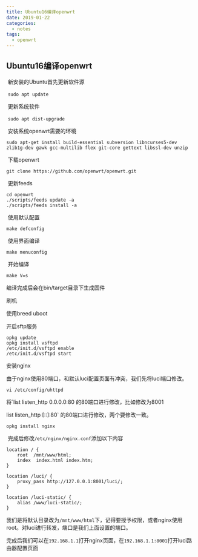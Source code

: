 ```yaml
---
title: Ubuntu16编译openwrt
date: 2019-01-22
categories:
  - notes
tags:
  - openwrt
---
```


## Ubuntu16编译openwrt

​	新安装的Ubuntu首先更新软件源

​	`sudo apt update`

​	更新系统软件

​	`sudo apt dist-upgrade`

​	安装系统openwrt需要的环境

`sudo apt-get install build-essential subversion libncurses5-dev zlib1g-dev gawk gcc-multilib flex git-core gettext libssl-dev unzip`

​	下载openwrt

`git clone https://github.com/openwrt/openwrt.git`

​	更新feeds

````shell
cd openwrt
./scripts/feeds update -a
./scripts/feeds install -a
````

​	使用默认配置

`make defconfig`

​	使用界面编译

`make menuconfig`

​	开始编译

`make V=s`

编译完成后会在bin/target目录下生成固件



刷机

使用breed uboot

开启sftp服务

```shell
opkg update 
opkg install vsftpd
/etc/init.d/vsftpd enable
/etc/init.d/vsftpd start
```

安装nginx

​	由于nginx使用80端口，和默认luci配置页面有冲突，我们先将luci端口修改。

```shell
vi /etc/config/uhttpd
```

将`list listen_http        0.0.0.0:80​  的80端口进行修改，比如修改为8001     

list listen_http        [::]:80` 的80端口进行修改，两个要修改一致。

```shell
opkg install nginx
```

​	完成后修改`/etc/nginx/nginx.conf`添加以下内容

```nginx
location / {
	root  /mnt/www/html;
	index  index.html index.htm;
}

location /luci/ {                   
	proxy_pass http://127.0.0.1:8001/luci/;
}                                                                     

location /luci-static/ {                                    
	alias /www/luci-static/;
} 
```

​	我们是将默认目录改为`/mnt/www/html`下，记得要授予权限，或者nginx使用root。对luci进行转发，端口是我们上面设置的端口。

 完成后我们可以在`192.168.1.1`打开nginx页面，在`192.168.1.1:8001`打开luci路由器配置页面

